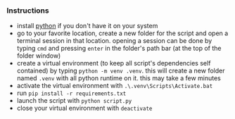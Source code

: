 ### Instructions
- install [python](https://www.python.org/downloads/) if you don't have it on your system
- go to your favorite location, create a new folder for the script and open a terminal session in that location. opening a session can be done by typing `cmd` and pressing `enter` in the folder's path bar (at the top of the folder window)
- create a virtual environment (to keep all script's dependencies self contained) by typing `python -m venv .venv`. this will create a new folder named `.venv` with all python runtime on it. this may take a few minutes
- activate the virtual environment with `.\.venv\Scripts\Activate.bat`
- run `pip install -r requirements.txt`
- launch the script with `python script.py`
- close your virtual environment with `deactivate`